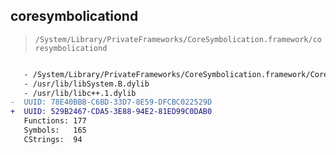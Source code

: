 ## coresymbolicationd

> `/System/Library/PrivateFrameworks/CoreSymbolication.framework/coresymbolicationd`

```diff

   - /System/Library/PrivateFrameworks/CoreSymbolication.framework/CoreSymbolication
   - /usr/lib/libSystem.B.dylib
   - /usr/lib/libc++.1.dylib
-  UUID: 78E40BBB-C6BD-33D7-8E59-DFCBC022529D
+  UUID: 529B2467-CDA5-3E88-94E2-81ED99C0DAB0
   Functions: 177
   Symbols:   165
   CStrings:  94

```
